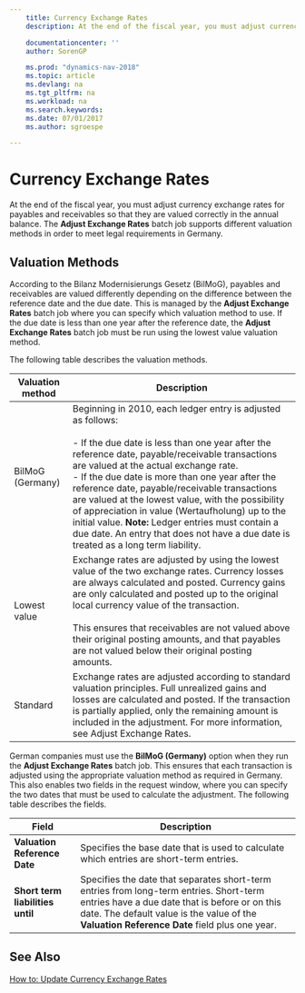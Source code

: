 ```yaml
---
    title: Currency Exchange Rates
    description: At the end of the fiscal year, you must adjust currency exchange rates for payables and receivables so that they are valued correctly in the annual balance. The **Adjust Exchange Rates** batch job supports different valuation methods in order to meet legal requirements in Germany.

    documentationcenter: ''
    author: SorenGP

    ms.prod: "dynamics-nav-2018"
    ms.topic: article
    ms.devlang: na
    ms.tgt_pltfrm: na
    ms.workload: na
    ms.search.keywords:
    ms.date: 07/01/2017
    ms.author: sgroespe

---
```

# Currency Exchange Rates
At the end of the fiscal year, you must adjust currency exchange rates for payables and receivables so that they are valued correctly in the annual balance. The **Adjust Exchange Rates** batch job supports different valuation methods in order to meet legal requirements in Germany.  

## Valuation Methods  
According to the Bilanz Modernisierungs Gesetz (BilMoG), payables and receivables are valued differently depending on the difference between the reference date and the due date. This is managed by the **Adjust Exchange Rates** batch job where you can specify which valuation method to use. If the due date is less than one year after the reference date, the **Adjust Exchange Rates** batch job must be run using the lowest value valuation method.  

The following table describes the valuation methods.  

|Valuation method|Description|  
|----------------------|---------------------------------------|  
|BilMoG (Germany)|Beginning in 2010, each ledger entry is adjusted as follows:<br /><br /> -   If the due date is less than one year after the reference date, payable/receivable transactions are valued at the actual exchange rate.<br />-   If the due date is more than one year after the reference date, payable/receivable transactions are valued at the lowest value, with the possibility of appreciation in value (Wertaufholung) up to the initial value. **Note:**  Ledger entries must contain a due date. An entry that does not have a due date is treated as a long term liability.|  
|Lowest value|Exchange rates are adjusted by using the lowest value of the two exchange rates. Currency losses are always calculated and posted. Currency gains are only calculated and posted up to the original local currency value of the transaction.<br /><br /> This ensures that receivables are not valued above their original posting amounts, and that payables are not valued below their original posting amounts.|  
|Standard|Exchange rates are adjusted according to standard valuation principles. Full unrealized gains and losses are calculated and posted. If the transaction is partially applied, only the remaining amount is included in the adjustment. For more information, see Adjust Exchange Rates.|  

German companies must use the **BilMoG (Germany)** option when they run the **Adjust Exchange Rates** batch job. This ensures that each transaction is adjusted using the appropriate valuation method as required in Germany. This also enables two fields in the request window, where you can specify the two dates that must be used to calculate the adjustment. The following table describes the fields.  

|Field|Description|  
|---------------------------------|---------------------------------------|  
|**Valuation Reference Date**|Specifies the base date that is used to calculate which entries are short-term entries.|  
|**Short term liabilities until**|Specifies the date that separates short-term entries from long-term entries. Short-term entries have a due date that is before or on this date. The default value is the value of the **Valuation Reference Date** field plus one year.|  

## See Also  
[How to: Update Currency Exchange Rates](../../finance-how-update-currencies.md)
